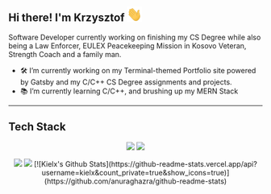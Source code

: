 ## Hi there! I'm Krzysztof <img src="https://raw.githubusercontent.com/Kielx/Kielx/main/wave.gif" width="30px">
Software Developer currently working on finishing my CS Degree while also being a Law Enforcer, EULEX Peacekeeping Mission in Kosovo Veteran, Strength Coach and a family man.

- 🛠️ I’m currently working on my Terminal-themed Portfolio site powered by Gatsby and my C/C++ CS Degree assignments and projects.
- 📚 I’m currently learning C/C++, and brushing up my MERN Stack
<hr>

## Tech Stack

<p align="center">
<img src="https://img.shields.io/badge/OS-LINUX-informational?style=flat&logo=arch-linux&logoColor=white&color=333"></img>
<img src="https://img.shields.io/badge/EDITOR-VSCODE-informational?style=flat&logo=arch-linux&logoColor=white&color=333"></img>
</p>

<p align="center">
<img src="https://github-readme-stats.vercel.app/api/top-langs/?username=kielx&layout=compact&langs_count=3"></img>
<img src="https://github-readme-stats.vercel.app/api?username=kielx&count_private=true&show_icons=true"></img>
[![Kielx's Github Stats](https://github-readme-stats.vercel.app/api?username=kielx&count_private=true&show_icons=true)](https://github.com/anuraghazra/github-readme-stats)

</p>

<!--
**Kielx/Kielx** is a ✨ _special_ ✨ repository because its `README.md` (this file) appears on your GitHub profile.

Here are some ideas to get you started:

- 🔭 I’m currently working on ...
- 🌱 I’m currently learning ...
- 👯 I’m looking to collaborate on ...
- 🤔 I’m looking for help with ...
- 💬 Ask me about ...
- 📫 How to reach me: ...
- 😄 Pronouns: ...
- ⚡ Fun fact: ...
-->
<!--stackedit_data:
eyJoaXN0b3J5IjpbLTEzMjc0NTU3MzAsLTE1OTkxMTgzNzUsLT
ExNjI0NDIsNzQ1NzIyODg0LDQ1MDQwNjg4NiwzNDcxODQxNyw2
MzUzNTU2NjhdfQ==
-->